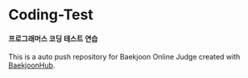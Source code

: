 # Coding-Test
#### 프로그래머스 코딩 테스트 연습
This is a auto push repository for Baekjoon Online Judge created with [BaekjoonHub](https://github.com/BaekjoonHub/BaekjoonHub).
